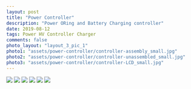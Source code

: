 ```yaml
---
layout: post
title: "Power Controller"
description: "Power ORing and Battery Charging controller"
date: 2019-08-12
tags: Power HV Controller Charger
comments: false
photo_layout: "layout_3_pic_1"
photo1: "assets/power-controller/controller-assembly_small.jpg"
photo2: "assets/power-controller/controller-unassembled_small.jpg"
photo3: "assets/power-controller/controller-LCD_small.jpg"
---
```



<img src="https://nick-paiva.github.io/assets/power-controller/wo-chopper.PNG">
<img src="https://nick-paiva.github.io/assets/power-controller/chopper.PNG">
<img src="https://nick-paiva.github.io/assets/power-controller/controller-unassembled.jpg">
<img src="https://nick-paiva.github.io/assets/power-controller/controller-assembly.jpg">
<img src="https://nick-paiva.github.io/assets/power-controller/controller-LCD.jpg">
<img src="https://nick-paiva.github.io/assets/power-controller/controller-unassembled.jpg">
